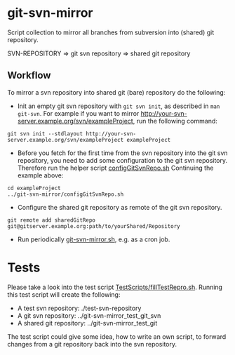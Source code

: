 # git-svn-mirror
Script collection to mirror all branches from subversion into (shared) git repository.

  SVN-REPOSITORY => git svn repository => shared git repository

## Workflow
To mirror a svn repository into shared git (bare) repository do the following:

  - Init an empty git svn repository with `git svn init`, as described in `man git-svn`. For example if you want to mirror http://your-svn-server.example.org/svn/exampleProject, run the following command:
  ```
  git svn init --stdlayout http://your-svn-server.example.org/svn/exampleProject exampleProject
  ```

  - Before you fetch for the first time from the svn repository into the git svn repository, you need to add some configuration to the git svn repository.
  Therefore run the helper script [configGitSvnRepo.sh](configGitSvnRepo.sh)
  Continuing the example above:
  ```
  cd exampleProject
  ../git-svn-mirror/configGitSvnRepo.sh
  ```

  - Configure the shared git repository as remote of the git svn repository.
  ```
  git remote add sharedGitRepo git@gitserver.example.org:path/to/yourShared/Repository
  ```

  - Run periodically [git-svn-mirror.sh](git-svn-mirror.sh), e.g. as a cron job.

# Tests

Please take a look into the test script [TestScripts/fillTestRepro.sh](TestScripts/fillTestRepro.sh).
Running this test script will create the following:

  - A test svn repository: ./test-svn-repository
  - A git svn repository: ../git-svn-mirror_test_git_svn
  - A shared git repository: ../git-svn-mirror_test_git

The test script could give some idea, how to write an own script, to forward changes from a git repository back into the svn repository.
